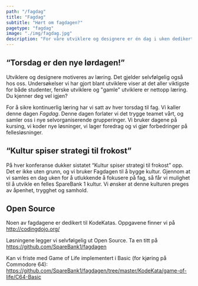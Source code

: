 ```yaml
---
path: "/fagdag"
title: "Fagdag"
subtitle: "Hørt om fagdagen?"
pagetype: "fagdag"
image: "./img/fagdag.jpg"
description: "For våre utviklere og designere er én dag i uken dedikert til faglig utvikling. Det som startet som et eksperiment i 2018, er nå en fast aktivitet. Her kan du lese litt mer om hva vi driver med på ukens beste dag!"
---
```


## “Torsdag er den nye lørdagen!”

Utviklere og designere motiveres av læring. Det gjelder selvfølgelig også hos oss. Undersøkelser vi har gjort blant utviklere viser at det aller viktigste for både studenter, ferske utviklere og "gamle" utviklere er nettopp læring. Du kjenner deg vel igjen?

For å sikre kontinuerlig læring har vi satt av hver torsdag til fag. Vi kaller denne dagen *Fagdag*. Denne dagen forlater vi det trygge teamet vårt, og samler oss i nye selvorganiserende grupperinger. Vi bruker dagene på kursing, vi koder nye løsninger, vi lager foredrag og vi gjør forbedringer på fellesløsninger.

## “Kultur spiser strategi til frokost”
På hver konferanse dukker sistatet “Kultur spiser strategi til frokost” opp. Det er ikke uten grunn, og vi bruker Fagdagen til å bygge kultur. Gjennom at vi samles en dag uken for å utlukkende å fokusere på fag, så får vi mulighet til å utvikle en felles SpareBank 1 kultur. Vi ønsker at denne kulturen preges av åpenhet, trygghet og samhold.

## Open Source
Noen av fagdagene er dedikert til KodeKatas. Oppgavene finner vi på http://codingdojo.org/

Løsningene legger vi selvfølgelig ut Open Source. Ta en titt på https://github.com/SpareBank1/fagdagen

Kan vi friste med Game of Life implementert i Basic (for kjøring på Commodore 64): https://github.com/SpareBank1/fagdagen/tree/master/KodeKata/game-of-life/C64-Basic
